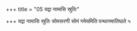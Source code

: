 +++
title = "05 यद्वा नामासि स्रुतिः"

+++
यद्वा नामासि स्रुतिः सोमसरणी सोमं गमेयमिति पन्थानमातिष्ठते ५
